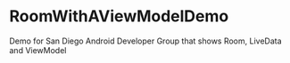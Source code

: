 # RoomWithAViewModelDemo
Demo for San Diego Android Developer Group that shows Room, LiveData and ViewModel
